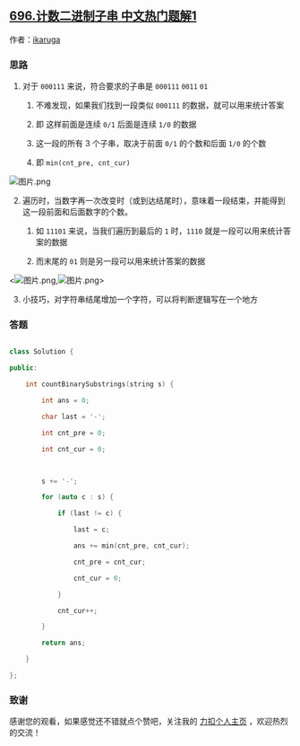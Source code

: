 ## [696.计数二进制子串 中文热门题解1](https://leetcode.cn/problems/count-binary-substrings/solutions/100000/count-binary-substrings-by-ikaruga)

作者：[ikaruga](https://leetcode.cn/u/ikaruga)

### 思路
1. 对于 `000111` 来说，符合要求的子串是 `000111` `0011` `01`
    1. 不难发现，如果我们找到一段类似 `000111` 的数据，就可以用来统计答案
    2. 即 这样前面是连续 `0/1` 后面是连续 `1/0` 的数据
    3. 这一段的所有 3 个子串，取决于前面 `0/1` 的个数和后面 `1/0` 的个数
    4. 即 `min(cnt_pre, cnt_cur)`

![图片.png](https://pic.leetcode-cn.com/8ddb168d4cd7011c02158492affb494897b450bf1cc678b79fcc08c64dc97ba1-%E5%9B%BE%E7%89%87.png)

2. 遍历时，当数字再一次改变时（或到达结尾时），意味着一段结束，并能得到这一段前面和后面数字的个数。
    1. 如 `11101` 来说，当我们遍历到最后的 `1` 时，`1110` 就是一段可以用来统计答案的数据
    2. 而末尾的 `01` 则是另一段可以用来统计答案的数据

<![图片.png](https://pic.leetcode-cn.com/84966dba9fd260f3e68475b40d33cae2050a8fdf04019c129e5db879d4a0219c-%E5%9B%BE%E7%89%87.png),![图片.png](https://pic.leetcode-cn.com/dfa58012033b1ac06b1b4415fce310d13c91883ee3a04606ffb91dca43ae6cdc-%E5%9B%BE%E7%89%87.png)>

3. 小技巧，对字符串结尾增加一个字符，可以将判断逻辑写在一个地方



### 答题
```C++ []
class Solution {
public:
    int countBinarySubstrings(string s) {
        int ans = 0;
        char last = '-';
        int cnt_pre = 0;
        int cnt_cur = 0;

        s += '-';
        for (auto c : s) {
            if (last != c) {
                last = c;
                ans += min(cnt_pre, cnt_cur);
                cnt_pre = cnt_cur;
                cnt_cur = 0;
            }
            cnt_cur++;
        }
        return ans;
    }
};
```


### 致谢
感谢您的观看，如果感觉还不错就点个赞吧，关注我的 [力扣个人主页](https://leetcode-cn.com/u/ikaruga/) ，欢迎热烈的交流！